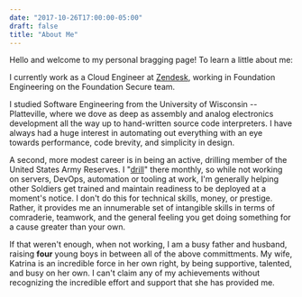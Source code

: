 ```yaml
---
date: "2017-10-26T17:00:00-05:00"
draft: false
title: "About Me"
---
```


Hello and welcome to my personal bragging page! To learn a little about me:

I currently work as a Cloud Engineer at [Zendesk][1], working in Foundation
Engineering on the Foundation Secure team.

I studied Software Engineering from the University of Wisconsin --
Platteville, where we dove as deep as assembly and analog electronics
development all the way up to hand-written source code interpreters. I have
always had a huge interest in automating out everything with an eye towards
performance, code brevity, and simplicity in design.

A second, more modest career is in being an active, drilling member of the
United States Army Reserves. I "[drill][2]" there monthly, so while not
working on servers, DevOps, automation or tooling at work, I'm generally
helping other Soldiers get trained and maintain readiness to be deployed at a
moment's notice. I don't do this for technical skills, money, or prestige.
Rather, it provides me an innumerable set of intangible skills in terms of
comraderie, teamwork, and the general feeling you get doing something for a
cause greater than your own.

If that weren't enough, when not working, I am a busy father and husband,
raising **four** young boys in between all of the above committments. My
wife, Katrina is an incredible force in her own right, by being supportive,
talented, and busy on her own. I can't claim any of my achievements without
recognizing the incredible effort and support that she has provided me.

[1]: https://zendesk.com
[2]: https://encyclopedia.thefreedictionary.com/Battle+Assembly
